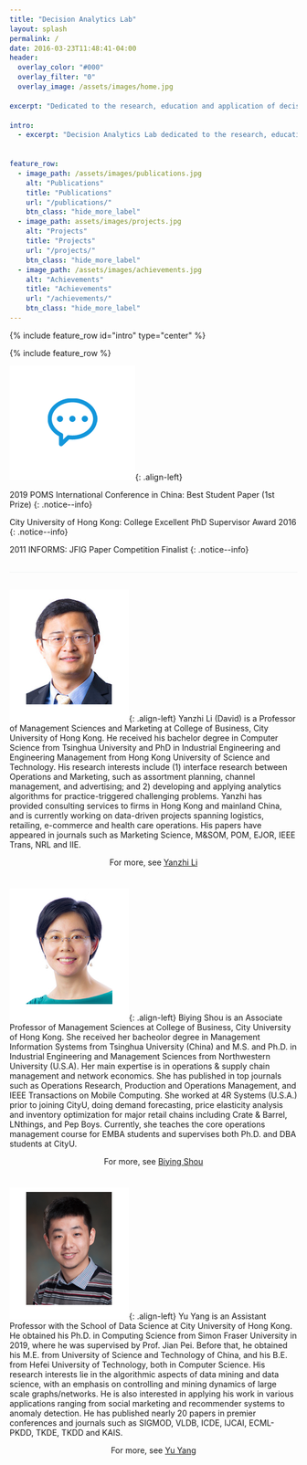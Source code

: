 ```yaml
---
title: "Decision Analytics Lab"
layout: splash
permalink: /
date: 2016-03-23T11:48:41-04:00
header:
  overlay_color: "#000"
  overlay_filter: "0"
  overlay_image: /assets/images/home.jpg

excerpt: "Dedicated to the research, education and application of decision analytics"

intro: 
  - excerpt: "Decision Analytics Lab dedicated to the research, education and application of decision analytics. We integrate the knowledge and techniques from optimization, statistics, and machine learning and develop models, methodologies and algorithms to support data-based decision makings."


feature_row:
  - image_path: /assets/images/publications.jpg
    alt: "Publications"
    title: "Publications"
    url: "/publications/"
    btn_class: "hide_more_label"
  - image_path: assets/images/projects.jpg
    alt: "Projects"
    title: "Projects"
    url: "/projects/"
    btn_class: "hide_more_label"
  - image_path: /assets/images/achievements.jpg
    alt: "Achievements"
    title: "Achievements"
    url: "/achievements/"
    btn_class: "hide_more_label"
---
```


{% include feature_row id="intro" type="center" %}

{% include feature_row %}

![image-left](/assets/images/news2.png){: .align-left}

2019 POMS International Conference in China: Best Student Paper (1st Prize)
{: .notice--info}

City University of Hong Kong: College Excellent PhD Supervisor Award 2016
{: .notice--info}

2011 INFORMS: JFIG Paper Competition Finalist
{: .notice--info}

<div style="margin: 30px 0; border-bottom: 1px solid #f2f3f3; height: 1px"></div>

![image-left](/assets/images/liyanzhi.png){: .align-left}
Yanzhi Li (David) is a Professor of Management Sciences and Marketing at College of Business, City University of Hong Kong. He received his bachelor degree in Computer Science from Tsinghua University and PhD in Industrial Engineering and Engineering Management from Hong Kong University of Science and Technology. His research interests include (1) interface research between Operations and Marketing, such as assortment planning, channel management, and advertising; and 2) developing and applying analytics algorithms for practice-triggered challenging problems. Yanzhi has provided consulting services to firms in Hong Kong and mainland China, and is currently working on data-driven projects spanning logistics, retailing, e-commerce and health care operations. His papers have appeared in journals such as Marketing Science, M&SOM, POM, EJOR, IEEE Trans, NRL and IIE.
<div style="margin-top:5px" align="center">For more, see <a href="{{ "/about/yanzhili/" | absolute_url }}">Yanzhi Li</a></div>

<div style="clear:both; margin-top: 1cm"/>

![image-left](/assets/images/biyingshou.png){: .align-left}
Biying Shou is an Associate Professor of Management Sciences at College of Business, City University of Hong Kong. She received her bacheolor degree in Management Information Systems from Tsinghua University (China) and M.S. and Ph.D. in Industrial Engineering and Management Sciences from Northwestern University (U.S.A). Her main expertise is in operations & supply chain management and network economics. She has published in top journals such as Operations Research, Production and Operations Management, and IEEE Transactions on Mobile Computing. She worked at 4R Systems (U.S.A.) prior to joining CityU, doing demand forecasting, price elasticity analysis and inventory optimization for major retail chains including Crate & Barrel, LNthings, and Pep Boys. Currently, she teaches the core operations management course for EMBA students and supervises both Ph.D. and DBA students at CityU. 

<div style="margin-top:5px" align="center">For more, see <a href="{{ "/about/biyingshou/" | absolute_url }}">Biying Shou</a></div>

<div style="clear:both; margin-top: 1cm"/>

![image-left](/assets/images/yuyang.png){: .align-left}
Yu Yang is an Assistant Professor with the School of Data Science at City University of Hong Kong. He obtained his Ph.D. in Computing Science from Simon Fraser University in 2019, where he was supervised by Prof. Jian Pei. Before that, he obtained his M.E. from University of Science and Technology of China, and his B.E. from Hefei University of Technology, both in Computer Science. His research interests lie in the algorithmic aspects of data mining and data science, with an emphasis on controlling and mining dynamics of large scale graphs/networks. He is also interested in applying his work in various applications ranging from social marketing and recommender systems to anomaly detection. He has published nearly 20 papers in premier conferences and journals such as SIGMOD, VLDB, ICDE, IJCAI, ECML-PKDD, TKDE, TKDD and KAIS.

<div style="margin-top:5px" align="center">For more, see <a href="{{ "/about/yuyang/" | absolute_url }}">Yu Yang</a></div>